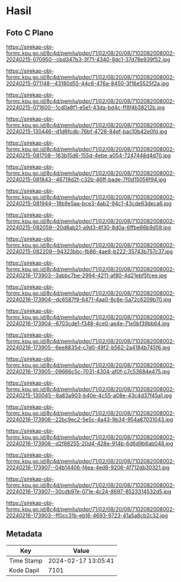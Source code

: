 # Hasil

## Foto C Plano

https://sirekap-obj-formc.kpu.go.id/8c4d/pemilu/pdpr/71/02/08/20/08/7102082008002-20240215-070950--cbd347b3-3f71-4340-9dc1-37d78e939f52.jpg

https://sirekap-obj-formc.kpu.go.id/8c4d/pemilu/pdpr/71/02/08/20/08/7102082008002-20240215-071148--43180d55-44c6-476a-8450-3f16e5525f2a.jpg

https://sirekap-obj-formc.kpu.go.id/8c4d/pemilu/pdpr/71/02/08/20/08/7102082008002-20240215-071600--1cd0a8f1-e5e1-43da-bd4c-ff8f4b38212b.jpg

https://sirekap-obj-formc.kpu.go.id/8c4d/pemilu/pdpr/71/02/08/20/08/7102082008002-20240215-130446--d1d6fcdb-76bf-4726-84ef-bac10b42e0fd.jpg

https://sirekap-obj-formc.kpu.go.id/8c4d/pemilu/pdpr/71/02/08/20/08/7102082008002-20240215-081708--163b15d6-155d-4ebe-a054-7247448d4d70.jpg

https://sirekap-obj-formc.kpu.go.id/8c4d/pemilu/pdpr/71/02/08/20/08/7102082008002-20240215-081843--46719d2f-c32b-46ff-bade-7f0d15056f94.jpg

https://sirekap-obj-formc.kpu.go.id/8c4d/pemilu/pdpr/71/02/08/20/08/7102082008002-20240215-081944--18b9e5aa-bce3-4ab2-94c1-43cde63deca6.jpg

https://sirekap-obj-formc.kpu.go.id/8c4d/pemilu/pdpr/71/02/08/20/08/7102082008002-20240215-082059--20d8ab21-a9d3-4f30-8d0a-6ffbe66b9d59.jpg

https://sirekap-obj-formc.kpu.go.id/8c4d/pemilu/pdpr/71/02/08/20/08/7102082008002-20240215-082209--94323bbc-fb86-4ae8-b222-35743b757c37.jpg

https://sirekap-obj-formc.kpu.go.id/8c4d/pemilu/pdpr/71/02/08/20/08/7102082008002-20240216-173903--3abbc7be-2994-4211-af80-4d21ebf5fcee.jpg

https://sirekap-obj-formc.kpu.go.id/8c4d/pemilu/pdpr/71/02/08/20/08/7102082008002-20240216-173904--dc6587f9-6471-4aa0-8c6e-5a72c6209b70.jpg

https://sirekap-obj-formc.kpu.go.id/8c4d/pemilu/pdpr/71/02/08/20/08/7102082008002-20240216-173904--6703cde1-f348-4ce0-ae4e-71e0bf39bb64.jpg

https://sirekap-obj-formc.kpu.go.id/8c4d/pemilu/pdpr/71/02/08/20/08/7102082008002-20240216-173905--6ee8835d-c7d0-49f2-b562-2a4184b745f6.jpg

https://sirekap-obj-formc.kpu.go.id/8c4d/pemilu/pdpr/71/02/08/20/08/7102082008002-20240216-173905--09666c5c-7031-4304-af0f-c7c53684e475.jpg

https://sirekap-obj-formc.kpu.go.id/8c4d/pemilu/pdpr/71/02/08/20/08/7102082008002-20240215-130045--8a83a903-b40e-4c55-a08e-43c4d37f45a1.jpg

https://sirekap-obj-formc.kpu.go.id/8c4d/pemilu/pdpr/71/02/08/20/08/7102082008002-20240216-173906--22bc9ec2-5e5c-4a43-9b34-954a87031043.jpg

https://sirekap-obj-formc.kpu.go.id/8c4d/pemilu/pdpr/71/02/08/20/08/7102082008002-20240216-173906--d2f86255-20d4-428e-914b-6d6d9b6ab048.jpg

https://sirekap-obj-formc.kpu.go.id/8c4d/pemilu/pdpr/71/02/08/20/08/7102082008002-20240216-173907--04b14406-f4ea-4ed8-9206-4f712db30321.jpg

https://sirekap-obj-formc.kpu.go.id/8c4d/pemilu/pdpr/71/02/08/20/08/7102082008002-20240216-173907--30cdb97e-071e-4c24-8697-8523314532d5.jpg

https://sirekap-obj-formc.kpu.go.id/8c4d/pemilu/pdpr/71/02/08/20/08/7102082008002-20240216-173903--ff0cc31b-eb16-4693-9723-41a5a8cb2c32.jpg


## Metadata

| Key        | Value               |
| ---------- | ------------------- |
| Time Stamp | 2024-02-17 13:05:41 |
| Kode Dapil | 7101                |



